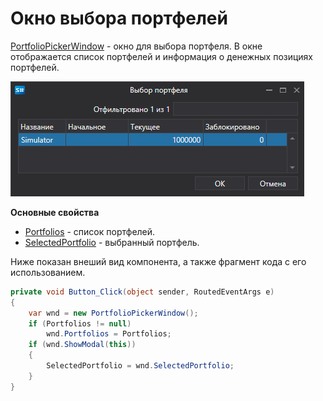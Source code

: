 # Окно выбора портфелей

[PortfolioPickerWindow](../api/StockSharp.Xaml.PortfolioPickerWindow.html) \- окно для выбора портфеля. В окне отображается список портфелей и информация о денежных позициях портфелей.

![GUI PortfolioPickerWindow](../images/GUI_PortfolioPickerWindow.png)

**Основные свойства**

- [Portfolios](../api/StockSharp.Xaml.PortfolioPickerWindow.Portfolios.html) \- список портфелей.
- [SelectedPortfolio](../api/StockSharp.Xaml.PortfolioPickerWindow.SelectedPortfolio.html) \- выбранный портфель.

Ниже показан внеший вид компонента, а также фрагмент кода с его использованием. 

```cs
private void Button_Click(object sender, RoutedEventArgs e)
{
	var wnd = new PortfolioPickerWindow();
	if (Portfolios != null)
		wnd.Portfolios = Portfolios;
	if (wnd.ShowModal(this))
	{
		SelectedPortfolio = wnd.SelectedPortfolio;
	}
}
	  				
```
